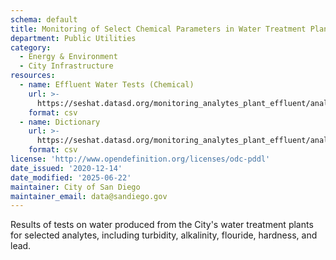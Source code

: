 ```yaml
---
schema: default
title: Monitoring of Select Chemical Parameters in Water Treatment Plant Effluents
department: Public Utilities
category:
  - Energy & Environment
  - City Infrastructure
resources:
  - name: Effluent Water Tests (Chemical)
    url: >-
      https://seshat.datasd.org/monitoring_analytes_plant_effluent/analyte_tests_effluent_datasd.csv
    format: csv
  - name: Dictionary
    url: >-
      https://seshat.datasd.org/monitoring_analytes_plant_effluent/analyte_tests_dictionary_datasd.csv
    format: csv
license: 'http://www.opendefinition.org/licenses/odc-pddl'
date_issued: '2020-12-14'
date_modified: '2025-06-22'
maintainer: City of San Diego
maintainer_email: data@sandiego.gov
---
```

Results of tests on water produced from the City's water treatment plants for selected analytes, including turbidity, alkalinity, flouride, hardness, and lead.
<!--more-->
